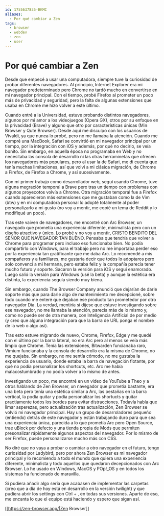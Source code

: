```yaml
---
id: 1755637835-BKMC
aliases:
  - Por qué cambiar a Zen
tags:
  - browser
  - webdev
  - zen
  - user
---
```


# Por qué cambiar a Zen

Desde que empecé a usar una computadora, siempre tuve la curiosidad de probar diferentes navegadores.
Al principio, Internet Explorer era mi navegador predeterminado pero Chrome no tardó mucho en convertirse en
mi navegador principal. Con el tiempo, probé Firefox al prometer un poco más de privacidad y seguridad, pero
la falta de algunas extensiones que usaba en Chrome me hizo volver a este último.

Cuando entré a la Universidad, estuve probando distintos navegadores, algunos por mi amor a los videojuegos (Opera GX),
otros por su enfoque en la privacidad (Brave) y alguno que otro por características únicas (Min Browser y Qute Browser).
Desde aquí me disculpo con los usuarios de Vivaldi, ya que nunca lo probé, pero no me llamaba la atención.
Cuando me compré una MacBook, Safari se convirtió en mi navegador principal por un tiempo, por la integración con iOS y
además, por qué no decirlo, se veía bonito. Sin embargo, en aquella época no programaba en Web y no necesitaba las consola
de desarrollo ni las otras herraminetas que ofrecen los navegadores más populares, pero al usar la de Safari, me di cuenta que
tenía muchas limitaciones, así que volví a mi clásica migración, de Chrome a Firefox, de Firefox a Chrome, y así sucesivamente.

Con mi primer trabajo como desarrollador web, seguí usando Chrome, tuve alguna megración temporal a Brave pero tras un tiempo con
problemas con algunos proyecotos volvía a Chrome. Otra migración temporal fue a Firefox cuando aparecieron más extensiones que me gustaban
como la de Vim (btw) y en mi computadora personal lo adopté totalmente al poder personalizarlo a mi gusto (no voy a mentir, me copié un tema
de Reddit y lo modifiqué un poco).

Tras este vaiven de navegadores, me encontré con Arc Browser, un navegado que prometía una experiencia diferente, minimalista pero con un
diseño atractivo y único. Lo probé y no voy a mentir, CRISTO BENDITO DEL SEÑOR QUE NAVEGADOR TAN BUENO. Pensaba que tendría que volver a Chrome
para programar pero incluso eso funcionaba bien. No podía compartirlo con Windows, para el trabajo pero no me importaba perder eso por la
experiencia tan gratificante que me daba Arc. Lo recomendé a mis compañeros y a familiares, me gustaría decir que todos lo adoptaros pero
solo convencí a mi hermana, pero estaba feliz y la compañía parecía tener mucho futuro y soporte. Sacaron la versión para iOS y seguí enamorado.
Luego salió la versión para Windows (usé la beta) y aunque la estética era distinta, la experiencia seguía siendo muy biena.

Sin embargo, cuando The Browser Company anunció que dejarían de darle soporte más que para darle algo de mantenimiento me decepcioné, sobre todo
cuando me enteré que dejaban ese producto tan prometedor por otro navegador Dia. La verdad, mentiría si dijese que estuve investigando sobre ese
navegador, no me llamaba la atención, parecía más de lo mismo y, como no puede ser de otra manera, con Inteligencia Artificial de por medio (y creo que
alguna integración para que la barra de URL ponga el nombre de la web o algo así).

Tras esto estuve migrando de nuevo, Chrome, Firefox, Edge y me quedé con el último por la barra lateral, no era Arc pero al menos se veía más limpio que
Chrome. Tenía las extensiones, Bitwarden funcianaba raro, Vimium funcianaba y la consola de desarrollo era la misma de Chrome, no me quejaba.
Sin embargo, no me sentía cómodo, no me gustaba la experiencia de usuario, donde estaba la barra de navegación flotante, por qué no podía personalizar
los shortcuts, etc. Arc me había malacostumbrado y no podía volver a lo mismo de antes.

Investigando un poco, me encontré en un video de YouTube a Theo y a otros hablando de Zen Browser, un navegador que prometía bastante, era una beta pero
tenía una estética similar a Arc, las pestañas en la barra vertical, la podía quitar y podía personalizar los shortucts y quitar practiamente todos los
bordes para evitar distracciones. Todavía había que limar asperezas, pero actualización tras actualización, Zen Browser se volvió mi navegador principal.
Hay un grupo de desarroladores pequeño (entiendo) detrás de este navegador y están trabajando duro para que sea una experiencia única, parecida a lo que
prometía Arc pero Open Source, trae uBlock por defecto y una tienda propia de Mods que permiten presonalizar rápidamente algunos aspectos del navegador.
Por lo mismo de ser Firefox, puede personalizarse mucho más con CSS.

No diré que no vaya a probar o cambiar a otro navegador en el futuro, tengo curiosidad por Ladybird, pero por ahora Zen Browser es mi navegador principal y lo recomiendo a todo el mundo que quiera una experiencia diferente, minimalista y todo aquellos que quedaron decepcionados con Arc Browser. Lo he usado en
Windows, MacOS y POp!\_OS y en todos los sistemas ha funcionado de maravilla.

Si pudiera añadir algo sería que acabasen de implementar las carpetas (creo que a día de hoy está en desarrollo en la versión twilight) y que pudiera abrir
los settings con Ctrl + , en todas sus versiones. Aparte de eso, me encanta lo que el equipo está haciendo y espero que sigan así.

[[https://zen-browser.app/|Zen Browser]]
